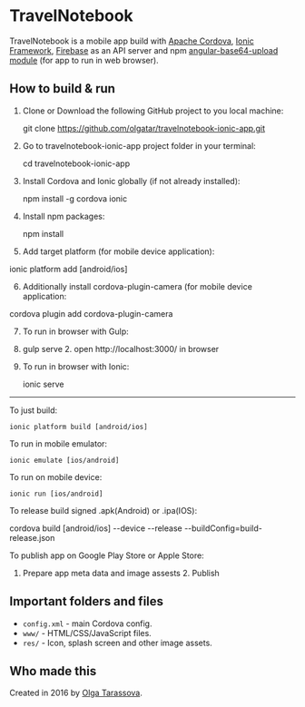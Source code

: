 # TravelNotebook
TravelNotebook is a mobile app build with [Apache Cordova](https://cordova.apache.org), [Ionic Framework](https://ionicframework.com/docs/), [Firebase](https://firebase.google.com/) as an API server and npm
[angular-base64-upload module](https://github.com/adonespitogo/angular-base64-upload) (for app to run in web browser).

## How to build & run

1. Clone or Download the following GitHub project to you local machine:

	git clone https://github.com/olgatar/travelnotebook-ionic-app.git

2. Go to travelnotebook-ionic-app project folder in your terminal:

	cd travelnotebook-ionic-app

3. Install Cordova and Ionic globally (if not already installed):

	npm install -g cordova ionic

4. Install npm packages:

	npm install

5. Add target platform (for mobile device application):

  ionic platform add [android/ios]

6. Additionally install cordova-plugin-camera (for mobile device application:

  cordova plugin add cordova-plugin-camera

7. To run in browser with Gulp:

  1. gulp serve
	2. open http://localhost:3000/ in browser

8. To run in browser with Ionic:

	  ionic serve

--------------

To just build:

	ionic platform build [android/ios]

To run in mobile emulator:

	ionic emulate [ios/android]

To run on mobile device:

	ionic run [ios/android]

To release build signed .apk(Android) or .ipa(IOS):

  cordova build [android/ios] --device --release --buildConfig=build-release.json

To publish app on Google Play Store or Apple Store:

  1. Prepare app meta data and image assests
	2. Publish

## Important folders and files

* `config.xml` - main Cordova config.
* `www/` - HTML/CSS/JavaScript files.
* `res/` - Icon, splash screen and other image assets.

## Who made this

Created in 2016 by [Olga Tarassova](https://github.com/olgatar).
